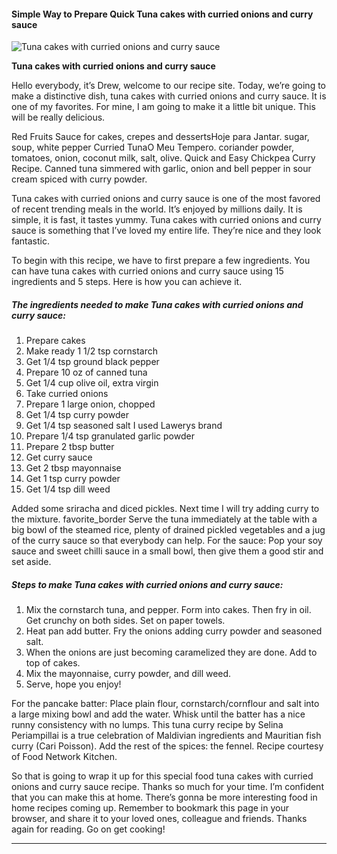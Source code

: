             

#### Simple Way to Prepare Quick Tuna cakes with curried onions and curry sauce

![Tuna cakes with curried onions and curry sauce](https://img-global.cpcdn.com/recipes/6750594751004672/751x532cq70/tuna-cakes-with-curried-onions-and-curry-sauce-recipe-main-photo.jpg)

**Tuna cakes with curried onions and curry sauce**

Hello everybody, it’s Drew, welcome to our recipe site. Today, we’re going to make a distinctive dish, tuna cakes with curried onions and curry sauce. It is one of my favorites. For mine, I am going to make it a little bit unique. This will be really delicious.

Red Fruits Sauce for cakes, crepes and dessertsHoje para Jantar. sugar, soup, white pepper Curried TunaO Meu Tempero. coriander powder, tomatoes, onion, coconut milk, salt, olive. Quick and Easy Chickpea Curry Recipe. Canned tuna simmered with garlic, onion and bell pepper in sour cream spiced with curry powder.

Tuna cakes with curried onions and curry sauce is one of the most favored of recent trending meals in the world. It’s enjoyed by millions daily. It is simple, it is fast, it tastes yummy. Tuna cakes with curried onions and curry sauce is something that I’ve loved my entire life. They’re nice and they look fantastic.

To begin with this recipe, we have to first prepare a few ingredients. You can have tuna cakes with curried onions and curry sauce using 15 ingredients and 5 steps. Here is how you can achieve it.

##### The ingredients needed to make Tuna cakes with curried onions and curry sauce:

1.  Prepare cakes
2.  Make ready 1 1/2 tsp cornstarch
3.  Get 1/4 tsp ground black pepper
4.  Prepare 10 oz of canned tuna
5.  Get 1/4 cup olive oil, extra virgin
6.  Take curried onions
7.  Prepare 1 large onion, chopped
8.  Get 1/4 tsp curry powder
9.  Get 1/4 tsp seasoned salt I used Lawerys brand
10.  Prepare 1/4 tsp granulated garlic powder
11.  Prepare 2 tbsp butter
12.  Get curry sauce
13.  Get 2 tbsp mayonnaise
14.  Get 1 tsp curry powder
15.  Get 1/4 tsp dill weed

Added some sriracha and diced pickles. Next time I will try adding curry to the mixture. favorite\_border Serve the tuna immediately at the table with a big bowl of the steamed rice, plenty of drained pickled vegetables and a jug of the curry sauce so that everybody can help. For the sauce: Pop your soy sauce and sweet chilli sauce in a small bowl, then give them a good stir and set aside.

##### Steps to make Tuna cakes with curried onions and curry sauce:

1.  Mix the cornstarch tuna, and pepper. Form into cakes. Then fry in oil. Get crunchy on both sides. Set on paper towels.
2.  Heat pan add butter. Fry the onions adding curry powder and seasoned salt.
3.  When the onions are just becoming caramelized they are done. Add to top of cakes.
4.  Mix the mayonnaise, curry powder, and dill weed.
5.  Serve, hope you enjoy!

For the pancake batter: Place plain flour, cornstarch/cornflour and salt into a large mixing bowl and add the water. Whisk until the batter has a nice runny consistency with no lumps. This tuna curry recipe by Selina Periampillai is a true celebration of Maldivian ingredients and Mauritian fish curry (Cari Poisson). Add the rest of the spices: the fennel. Recipe courtesy of Food Network Kitchen.

So that is going to wrap it up for this special food tuna cakes with curried onions and curry sauce recipe. Thanks so much for your time. I’m confident that you can make this at home. There’s gonna be more interesting food in home recipes coming up. Remember to bookmark this page in your browser, and share it to your loved ones, colleague and friends. Thanks again for reading. Go on get cooking!

* * *